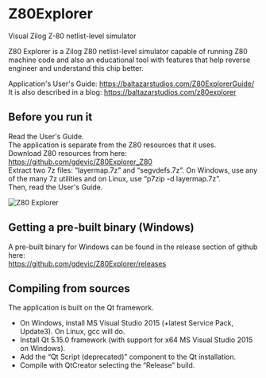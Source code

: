 # Z80Explorer
Visual Zilog Z-80 netlist-level simulator

Z80 Explorer is a Zilog Z80 netlist-level simulator capable of running Z80 machine code and also an educational tool with features that help reverse engineer and understand this chip better.

Application's User's Guide: https://baltazarstudios.com/Z80ExplorerGuide/
<br>
It is also described in a blog: https://baltazarstudios.com/z80explorer

## Before you run it

Read the User's Guide.<br>
The application is separate from the Z80 resources that it uses.<br>
Download Z80 resources from here: https://github.com/gdevic/Z80Explorer_Z80<br>
Extract two 7z files: “layermap.7z” and “segvdefs.7z”. On Windows, use any of the many 7z utilities and on Linux, use “p7zip -d layermap.7z”.<br>
Then, read the User's Guide.<br>

![Z80 Explorer](https://baltazarstudios.com/wp-content/uploads/2020/07/z80explorer-app.png)

## Getting a pre-built binary (Windows)

A pre-built binary for Windows can be found in the release section of github here:<br>
https://github.com/gdevic/Z80Explorer/releases

## Compiling from sources

The application is built on the Qt framework.

* On Windows, install MS Visual Studio 2015 (+latest Service Pack, Update3). On Linux, gcc will do.
* Install Qt 5.15.0 framework (with support for x64 MS Visual Studio 2015 on Windows).
* Add the “Qt Script (deprecated)” component to the Qt installation.
* Compile with QtCreator selecting the “Release” build.


